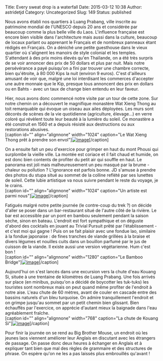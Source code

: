 Title: Every sweat drop is a waterfall
Date: 2015-03-12 10:38
Author: astridetjd
Category: Uncategorized
Slug: 149
Status: published

Nous avons établi nos quartiers à Luang Prabang, ville inscrite au
patrimoine mondial de l'UNESCO depuis 20 ans et considérée par beaucoup
comme la plus belle ville du Laos. L'influence française est encore bien
visible dans l'architecture mais aussi dans la culture, beaucoup de
locaux parlant ou apprenant le Français et de nombreux panneaux étant
rédigés en Français. On a déniché une petite guesthouse dans le vieux
quartier où s'alignent les manoirs de style colonial et les temples.
S'attendant à des prix moins élevés qu'en Thaïlande, on a été très
surpris de se voir annoncer des prix de 50 dollars et plus par nuit.
Mais notre persévérance a payé puisqu'on a fini par trouver une chambre
correcte, bien qu'étroite, à 80 000 Kips la nuit (environ 9 euros).
C'est d'ailleurs amusant de voir que, malgré une loi interdisant les
commerces d'accepter une autre monnaie que le Kip, presque tous
annoncent des prix en dollars ou en Bahts - avec un taux de change bien
entendu en leur faveur.

<!--more-->

Hier, nous avons donc commencé notre visite par un tour de cette zone.
Sur notre chemin on a découvert le magnifique monastère Wat Xieng Thong
au toit remarquable qui évoque un oiseau aux ailes déployées. Les murs
sont décorés de scènes de la vie quotidienne (agriculture, élevage...)
en verre coloré qui révèlent toute leur beauté à la lumière du soleil.
Ce monastère a été construit en 1560 et a depuis résisté aux
destructions ou aux restorations abusives.  
[caption id="" align="alignnone" width="1024" caption="Le Wat Xieng
Thong prêt à prendre son
envol"][![image](https://astridetjdenasie.files.wordpress.com/2015/03/wpid-sam_3780.jpg?w=1024 "Wat Xieng Thong")](https://astridetjdenasie.files.wordpress.com/2015/03/wpid-sam_3780.jpg)[/caption]

On a ensuite fait un peu d'exercice pour grimper en haut du mont Phousi
qui surplombe la vieille ville. La montée est coriace et il fait chaud
et humide, on est donc bien contents de profiter du petit air qui
souffle en haut. Le panorama est joli mais malheureusement un peu masqué
par la brume - chaleur ou pollution ? L'ignorance est parfois bonne. JD
s'amuse à prendre des photos du stupa situé au sommet de la colline
reflété par ses lunettes de soleil. Cette lubie artistique va nous
suivre pendant le reste du voyage, je le crains.  
[caption id="" align="alignnone" width="1024" caption="Un artiste est
parmi
nous"][![image](https://astridetjdenasie.files.wordpress.com/2015/03/wpid-sam_3811.jpg?w=1024 "Mont Phousi")](https://astridetjdenasie.files.wordpress.com/2015/03/wpid-sam_3811.jpg)[/caption]

Fatigués malgré notre petite journée (le contre-coup du trek ?) on
décide d'aller se poser dans un bar-restaurant situé de l'autre côté de
la rivière. Le bar est accessible par un pont en bambou seulement
pendant la saison sèche, sinon en bateau. L'endroit est fort sympathique
et on déguste d'abord des cocktails en jouant au Trivial Pursuit prêté
par l'établissement - et c'est moi qui gagne ! Puis on se fait plaisir
avec une fondue lao, similaire à la fondue japonaise : de fines tranches
de viande grillées à la braise et divers légumes et nouilles cuits dans
un bouillon parfumé par le jus de cuisson de la viande. Il existe aussi
une version végétarienne. Hum c'est bon !  
[caption id="" align="alignnone" width="1280" caption="Le Bamboo
Bridge"][![image](https://astridetjdenasie.files.wordpress.com/2015/03/wpid-2015-03-12_19-35-24.jpg?w=1280 "Bamboo Bridge")](https://astridetjdenasie.files.wordpress.com/2015/03/wpid-2015-03-12_19-35-24.jpg)[/caption]

Aujourd'hui on s'est lancés dans une excursion vers la chute d'eau
Kouang Si, située à une trentaine de kilomètres de Luang Prabang. Une
fois arrivés sur place (en minibus, puisqu'on a décidé de boycotter les
tuk-tuks) les touristes sont nombreux mais on peut quand même profiter
de l'endroit à notre aise. L'eau chute de 60 mètres, avant de couler en
cascade entre des bassins naturels d'un bleu turquoise. On admire
tranquillement l'endroit et on grimpe jusqu'au sommet par un petit
chemin bien glissant. Bien échauffés par l'exercice, on apprécie
d'autant mieux la baignade dans l'eau agréablement fraîche.  
[caption id="" align="alignnone" width="768" caption="La chute de
Kouang
Si"][![image](https://astridetjdenasie.files.wordpress.com/2015/03/wpid-sam_3852.jpg?w=768 "Kouang Si")](https://astridetjdenasie.files.wordpress.com/2015/03/wpid-sam_3852.jpg)[/caption]

Pour finir la journée on se rend au Big Brother Mouse, un endroit où les
jeunes laos viennent améliorer leur Anglais en discutant avec les
étrangers de passage. On passe donc deux heures à échanger en Anglais et
à expliquer tant bien que mal des règles de grammaire et des structures
de phrase. On espère qu'on ne les a pas laissés plus embrouillés
qu'avant !


